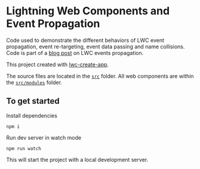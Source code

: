 
# Lightning Web Components and Event Propagation

Code used to demonstrate the different behaviors of LWC event propagation, event re-targeting, event data passing and name collisions.  Code is part of a [blog post](https://www.kleencut.net/blog/lwc-evt-propagation) on LWC events propagation.

This project created with  [lwc-create-app](https://github.com/muenzpraeger/lwc-create-app).


The source files are located in the [`src`](./src) folder. All web components are within the [`src/modules`](./src/modules) folder.


## To get started

Install dependencies
```
npm i
```

Run dev server in watch mode
```
npm run watch
```
This will start the project with a local development server.












